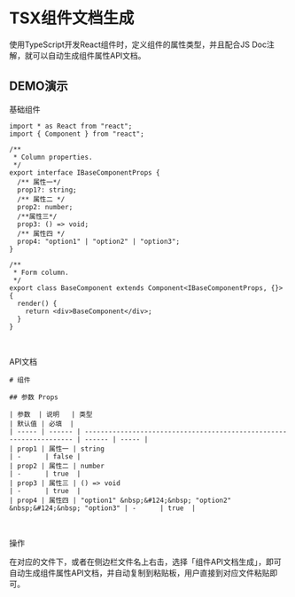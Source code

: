 # TSX组件文档生成

使用TypeScript开发React组件时，定义组件的属性类型，并且配合JS Doc注解，就可以自动生成组件属性API文档。

## DEMO演示

基础组件

```tsx
import * as React from "react";
import { Component } from "react";

/**
 * Column properties.
 */
export interface IBaseComponentProps {
  /** 属性一*/
  prop1?: string;
  /** 属性二 */
  prop2: number;
  /**属性三*/
  prop3: () => void;
  /** 属性四 */
  prop4: "option1" | "option2" | "option3";
}

/**
 * Form column.
 */
export class BaseComponent extends Component<IBaseComponentProps, {}> {
  render() {
    return <div>BaseComponent</div>;
  }
}
```

<br/>

API文档

```Plain Text
# 组件

## 参数 Props

| 参数  | 说明   | 类型                                                                | 默认值 | 必填  |
| ----- | ------ | ------------------------------------------------------------------- | ------ | ----- |
| prop1 | 属性一 | string                                                              | -      | false |
| prop2 | 属性二 | number                                                              | -      | true  |
| prop3 | 属性三 | () => void                                                          | -      | true  |
| prop4 | 属性四 | "option1" &nbsp;&#124;&nbsp; "option2" &nbsp;&#124;&nbsp; "option3" | -      | true  |
```


<br/>

操作

在对应的文件下，或者在侧边栏文件名上右击，选择「组件API文档生成」，即可自动生成组件属性API文档，并自动复制到粘贴板，用户直接到对应文件粘贴即可。
